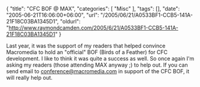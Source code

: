 {
	"title": "CFC BOF @ MAX",
	"categories": [
		"Misc"
	],
	"tags": [],
	"date": "2005-06-21T16:06:00+06:00",
	"url": "/2005/06/21/A0533BF1-CCB5-141A-21F18C03BA1345D1",
	"oldurl": "http://www.raymondcamden.com/2005/6/21/A0533BF1-CCB5-141A-21F18C03BA1345D1"
}

Last year, it was the support of my readers that helped convince Macromedia to hold an "official" BOF (Birds of a Feather) for CFC development. I like to think it was quite a success as well. So once again I'm asking my readers (those attending MAX anyway ;) to help out. If you can send email to conference@macromedia.com in support of the CFC BOF, it will really help out.